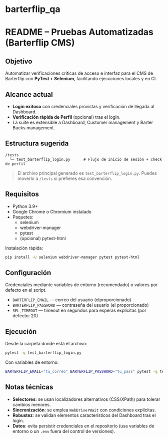 # barterflip_qa
# README – Pruebas Automatizadas (Barterflip CMS)

## Objetivo
Automatizar verificaciones críticas de acceso e interfaz para el CMS de Barterflip con **PyTest + Selenium**, facilitando ejecuciones locales y en CI.

## Alcance actual
- **Login exitoso** con credenciales provistas y verificación de llegada al Dashboard.
- **Verificación rápida de Perfil** (opcional) tras el login.
- La suite es extensible a Dashboard, Customer management y Barter Bucks management.

## Estructura sugerida
```
/tests
  └─ test_barterflip_login.py      # Flujo de inicio de sesión + check de perfil
```

> El archivo principal generado es `test_barterflip_login.py`. Puedes moverlo a `/tests` si prefieres esa convención.

## Requisitos
- Python 3.9+
- Google Chrome o Chromium instalado
- Paquetes:
  - selenium
  - webdriver-manager
  - pytest
  - (opcional) pytest-html

Instalación rápida:
```bash
pip install -U selenium webdriver-manager pytest pytest-html
```

## Configuración
Credenciales mediante variables de entorno (recomendado) o valores por defecto en el script.
- `BARTERFLIP_EMAIL` — correo del usuario (elproporcionado)
- `BARTERFLIP_PASSWORD` — contraseña del usuario (el proporcionado)
- `SEL_TIMEOUT` — timeout en segundos para esperas explícitas (por defecto: 20)

## Ejecución
Desde la carpeta donde está el archivo:
```bash
pytest -q test_barterflip_login.py
```
Con variables de entorno:
```bash
BARTERFLIP_EMAIL="tu_correo" BARTERFLIP_PASSWORD="tu_pass" pytest -q test_barterflip_login.py
```

## Notas técnicas
- **Selectores**: se usan localizadores alternativos (CSS/XPath) para tolerar cambios menores.
- **Sincronización**: se emplea `WebDriverWait` con condiciones explícitas.
- **Robustez**: se validan elementos característicos del Dashboard tras el login.
- **Datos**: evita persistir credenciales en el repositorio (usa variables de entorno o un `.env` fuera del control de versiones).

